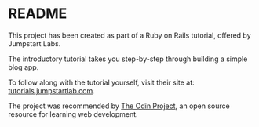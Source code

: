 # README

This project has been created as part of a Ruby on Rails tutorial, offered by Jumpstart Labs.

The introductory tutorial takes you step-by-step through building a simple blog app.

To follow along with the tutorial yourself, visit their site at: [tutorials.jumpstartlab.com](http://tutorials.jumpstartlab.com).

The project was recommended by [The Odin Project](www.theodinproject.com), an open source resource for learning web development.
